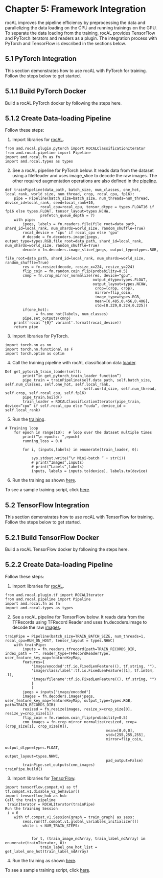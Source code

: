 # Chapter 5: Framework Integration

rocAL improves the pipeline efficiency by preprocessing the data and parallelizing the data loading on the CPU and running trainings on the GPU. To separate the data loading from the training, rocAL provides TensorFlow and PyTorch iterators and readers as a plugin. The integration process with PyTorch and TensorFlow is described in the sections below.

## 5.1 PyTorch Integration

This section demonstrates how to use rocAL with PyTorch for training. Follow the steps below to get started. 

## 5.1.1 Build PyTorch Docker

Build a rocAL PyTorch docker by following the steps here.

## 5.1.2 Create Data-loading Pipeline

Follow these steps:

1. Import libraries for [rocAL](https://github.com/ROCm/rocAL/blob/master/docs/examples/pytorch/test_training.py#L28).

```
from amd.rocal.plugin.pytorch import ROCALClassificationIterator
from amd.rocal.pipeline import Pipeline
import amd.rocal.fn as fn
import amd.rocal.types as types
```

2. See a rocAL pipeline for PyTorch below. It reads data from the dataset using a fileReader and uses image_slice to decode the raw images. The other required augmentation operations are also defined in the [pipeline](https://github.com/ROCm/rocAL/blob/master/docs/examples/pytorch/test_training.py#L38).

```
def trainPipeline(data_path, batch_size, num_classes, one_hot, local_rank, world_size, num_thread, crop, rocal_cpu, fp16):
    pipe = Pipeline(batch_size=batch_size, num_threads=num_thread, device_id=local_rank, seed=local_rank+10, 
                rocal_cpu=rocal_cpu, tensor_dtype = types.FLOAT16 if fp16 else types.FLOAT, tensor_layout=types.NCHW, 
                prefetch_queue_depth = 7)
    with pipe:
        jpegs, labels = fn.readers.file(file_root=data_path, shard_id=local_rank, num_shards=world_size, random_shuffle=True)
        rocal_device = 'cpu' if rocal_cpu else 'gpu'
        # decode = fn.decoders.image(jpegs, output_type=types.RGB,file_root=data_path, shard_id=local_rank, num_shards=world_size, random_shuffle=True)
        decode = fn.decoders.image_slice(jpegs, output_type=types.RGB,
                                                    file_root=data_path, shard_id=local_rank, num_shards=world_size, random_shuffle=True)
        res = fn.resize(decode, resize_x=224, resize_y=224)
        flip_coin = fn.random.coin_flip(probability=0.5)
        cmnp = fn.crop_mirror_normalize(res, device="gpu",
                                        output_dtype=types.FLOAT,
                                        output_layout=types.NCHW,
                                         crop=(crop, crop),
                                         mirror=flip_coin,
                                         image_type=types.RGB,
                                         mean=[0.485,0.456,0.406],
                                         std=[0.229,0.224,0.225])
        if(one_hot):
            _ = fn.one_hot(labels, num_classes)
        pipe.set_outputs(cmnp)
    print('rocal "{0}" variant'.format(rocal_device))
    return pipe
```

3. Import libraries for PyTorch.

```
import torch.nn as nn
import torch.nn.functional as F
import torch.optim as optim
```

4. Call the training pipeline with rocAL classification data [loader](https://github.com/ROCm/rocAL/blob/master/docs/examples/pytorch/test_training.py#L78).

```
Def get_pytorch_train_loader(self):
        print(“in get_pytorch_train_loader function”)   
        pipe_train = trainPipeline(self.data_path, self.batch_size, self.num_classes, self.one_hot, self.local_rank, 
                                    self.world_size, self.num_thread, self.crop, self.rocal_cpu, self.fp16)
        pipe_train.build()
        train_loader = ROCALClassificationIterator(pipe_train, device=”cpu” if self.rocal_cpu else “cuda”, device_id = self.local_rank)
```

5. Run the [training](https://github.com/ROCm/rocAL/blob/master/docs/examples/pytorch/test_training.py#L179).

```
# Training loop
    for epoch in range(10):  # loop over the dataset multiple times
        print(“\n epoch:: “,epoch)
        running_loss = 0.0

        for i, (inputs,labels) in enumerate(train_loader, 0):

            sys.stdout.write(“\r Mini-batch “ + str(i))
            # print(“Images”,inputs)
            # print(“Labels”,labels)
            inputs, labels = inputs.to(device), labels.to(device)
```

6. Run the training as shown [here](https://github.com/ROCm/rocAL/tree/master/docs/examples/pytorch).

To see a sample training script, click [here](https://github.com/ROCm/rocAL/tree/master/docs/examples/pytorch). 

## 5.2 TensorFlow Integration

This section demonstrates how to use rocAL with TensorFlow for training. Follow the steps below to get started. 

## 5.2.1 Build TensorFlow Docker

Build a rocAL TensorFlow docker by following the steps here.

## 5.2.2 Create Data-loading Pipeline

Follow these steps:

1. Import libraries for [rocAL](https://github.com/ROCm/rocAL/blob/master/rocAL_pybind/examples/tf_petsTrainingExample/train_withROCAL_withTFRecordReader.py#L22).

```
from amd.rocal.plugin.tf import ROCALIterator
from amd.rocal.pipeline import Pipeline
import amd.rocal.fn as fn
import amd.rocal.types as types
```

2. See a rocAL pipeline for TensorFlow below. It reads data from the TFRecords using TFRecord Reader and uses fn.decoders.image to decode the raw [images](https://github.com/ROCm/rocAL/blob/master/rocAL_pybind/examples/tf_petsTrainingExample/train_withROCAL_withTFRecordReader.py#L128).

```
trainPipe = Pipeline(batch_size=TRAIN_BATCH_SIZE, num_threads=1, rocal_cpu=RUN_ON_HOST, tensor_layout = types.NHWC)
    with trainPipe:
        inputs = fn.readers.tfrecord(path=TRAIN_RECORDS_DIR, index_path = "", reader_type=TFRecordReaderType, user_feature_key_map=featureKeyMap,
        features={
            'image/encoded':tf.io.FixedLenFeature((), tf.string, ""),
            'image/class/label':tf.io.FixedLenFeature([1], tf.int64,  -1),
            'image/filename':tf.io.FixedLenFeature((), tf.string, "")
            }
            )
        jpegs = inputs["image/encoded"]
        images = fn.decoders.image(jpegs, user_feature_key_map=featureKeyMap, output_type=types.RGB, path=TRAIN_RECORDS_DIR)
        resized = fn.resize(images, resize_x=crop_size[0], resize_y=crop_size[1])
        flip_coin = fn.random.coin_flip(probability=0.5)
        cmn_images = fn.crop_mirror_normalize(resized, crop=(crop_size[1], crop_size[0]),
                                              mean=[0,0,0],
                                              std=[255,255,255],
                                              mirror=flip_coin,
                                              output_dtype=types.FLOAT,
                                              output_layout=types.NHWC,
                                              pad_output=False)
        trainPipe.set_outputs(cmn_images)
trainPipe.build()
```

3. Import libraries for [TensorFlow](https://github.com/ROCm/rocAL/blob/master/rocAL_pybind/examples/tf_petsTrainingExample/train_withROCAL_withTFRecordReader.py#L174).

```
import tensorflow.compat.v1 as tf
tf.compat.v1.disable_v2_behavior()
import tensorflow_hub as hub
Call the train pipeline
 trainIterator = ROCALIterator(trainPipe)  
Run the training Session
 i = 0
    with tf.compat.v1.Session(graph = train_graph) as sess:
        sess.run(tf.compat.v1.global_variables_initializer())
        while i < NUM_TRAIN_STEPS:


            for t, (train_image_ndArray, train_label_ndArray) in enumerate(trainIterator, 0):
                train_label_one_hot_list = get_label_one_hot(train_label_ndArray)
```

4. Run the training as shown [here](https://github.com/GPUOpen-ProfessionalCompute-Libraries/MIVisionX/tree/master/rocAL/rocAL_pybind/examples/tf_petsTrainingExample).

To see a sample training script, click [here](https://github.com/GPUOpen-ProfessionalCompute-Libraries/MIVisionX/tree/master/rocAL/rocAL_pybind/examples/tf_petsTrainingExample).
